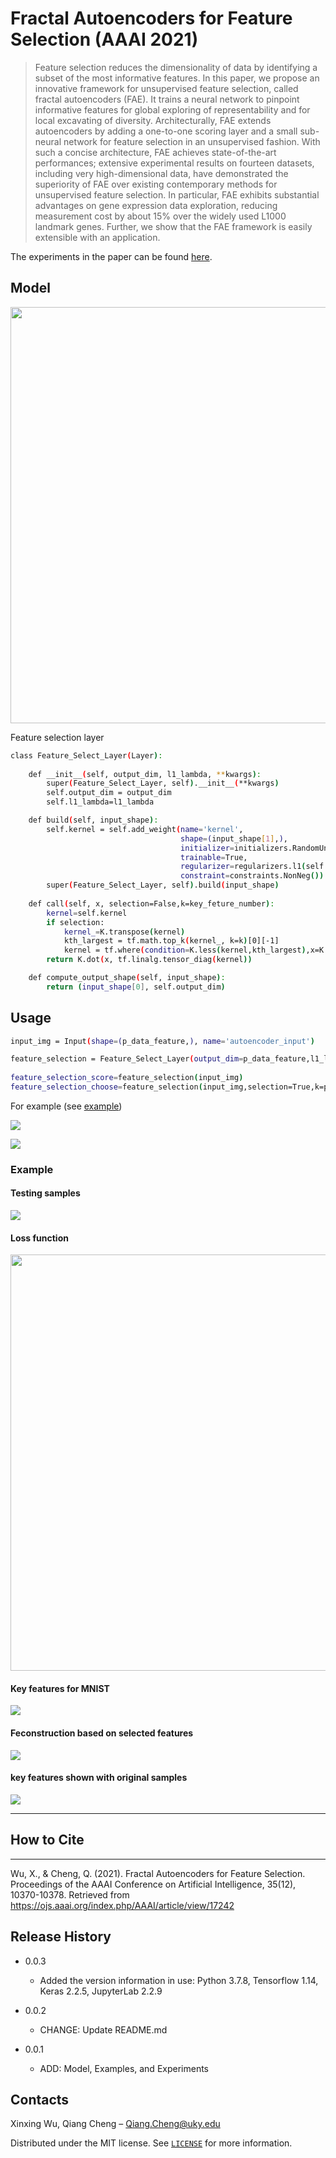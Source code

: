 # Fractal Autoencoders for Feature Selection (AAAI 2021)


> Feature selection reduces the dimensionality of data by identifying a subset of the most informative features. In this paper, we propose an innovative framework for unsupervised feature selection, called fractal autoencoders (FAE). It trains a neural network to pinpoint informative features for global exploring of representability and for local excavating of diversity. Architecturally, FAE extends autoencoders by adding a one-to-one scoring layer and a small sub-neural network for feature selection in an unsupervised fashion. With such a concise architecture, FAE achieves state-of-the-art performances; extensive experimental results on fourteen datasets, including very high-dimensional data, have demonstrated the superiority of FAE over existing contemporary methods for unsupervised feature selection. In particular, FAE exhibits substantial advantages on gene expression data exploration, reducing measurement cost by about 15% over the widely used L1000 landmark genes. Further, we show that the FAE framework is easily extensible with an application.

The experiments in the paper can be found [here](https://github.com/xinxingwu-uk/FAE_fs/tree/main/Experiments).

## Model

<center >
    <img src="./images/model.png" width="666"/> 
 </center>

Feature selection layer

```sh
class Feature_Select_Layer(Layer):
    
    def __init__(self, output_dim, l1_lambda, **kwargs):
        super(Feature_Select_Layer, self).__init__(**kwargs)
        self.output_dim = output_dim
        self.l1_lambda=l1_lambda

    def build(self, input_shape):
        self.kernel = self.add_weight(name='kernel',  
                                      shape=(input_shape[1],),
                                      initializer=initializers.RandomUniform(minval=0.999999, maxval=0.9999999, seed=seed),
                                      trainable=True,
                                      regularizer=regularizers.l1(self.l1_lambda),
                                      constraint=constraints.NonNeg())
        super(Feature_Select_Layer, self).build(input_shape)
    
    def call(self, x, selection=False,k=key_feture_number):
        kernel=self.kernel        
        if selection:
            kernel_=K.transpose(kernel)
            kth_largest = tf.math.top_k(kernel_, k=k)[0][-1]
            kernel = tf.where(condition=K.less(kernel,kth_largest),x=K.zeros_like(kernel),y=kernel)        
        return K.dot(x, tf.linalg.tensor_diag(kernel))

    def compute_output_shape(self, input_shape):
        return (input_shape[0], self.output_dim)
```


## Usage


```sh
input_img = Input(shape=(p_data_feature,), name='autoencoder_input')

feature_selection = Feature_Select_Layer(output_dim=p_data_feature,l1_lambda=p_l1_lambda,input_shape=(p_data_feature,),name='feature_selection')
												
feature_selection_score=feature_selection(input_img)
feature_selection_choose=feature_selection(input_img,selection=True,k=p_feture_number)
```

For example (see [example](https://github.com/xinxingwu-uk/FAE_fs/tree/main/Example))

![](./images/FAE.png)

![](./images/modelparameters.png)


### Example


#### Testing samples

![](./images/testingdata.png)

#### Loss function

<center >
    <img src="./images/loss.gif" width="666"/> 
 </center>
 
   
#### Key features for MNIST

![](./images/keyfeatures.gif)
   
#### Feconstruction based on selected features

![](./images/rec.gif)

#### key features shown with original samples
 
![](./images/markedkeyfeatures.gif)

---

## How to Cite

---

Wu, X., & Cheng, Q. (2021). Fractal Autoencoders for Feature Selection. Proceedings of the AAAI Conference on Artificial Intelligence, 35(12), 10370-10378. Retrieved from https://ojs.aaai.org/index.php/AAAI/article/view/17242
  
## Release History
* 0.0.3
    * Added the version information in use: Python 3.7.8, Tensorflow 1.14, Keras 2.2.5, JupyterLab 2.2.9
    
* 0.0.2
    * CHANGE: Update README.md

* 0.0.1
    * ADD: Model, Examples, and Experiments

## Contacts

Xinxing Wu, Qiang Cheng – Qiang.Cheng@uky.edu

Distributed under the MIT license. See [``LICENSE``](https://github.com/xinxingwu-uk/FAE_fs/blob/main/LICENSE) for more information.
